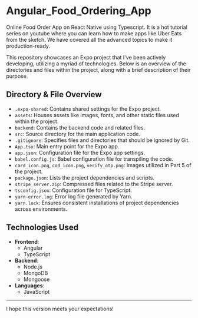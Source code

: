 # Angular_Food_Ordering_App
Online Food Order App on React Native using Typescript. It is a hot tutorial series on youtube where you can learn how to make apps like Uber Eats from the sketch. We have covered all the advanced topics to make it production-ready.  

This repository showcases an Expo project that I've been actively developing, utilizing a myriad of technologies. Below is an overview of the directories and files within the project, along with a brief description of their purpose.

## Directory & File Overview

- `.expo-shared`: Contains shared settings for the Expo project.
- `assets`: Houses assets like images, fonts, and other static files used within the project.
- `backend`: Contains the backend code and related files.
- `src`: Source directory for the main application code.
- `.gitignore`: Specifies files and directories that should be ignored by Git.
- `App.tsx`: Main entry point for the Expo app.
- `app.json`: Configuration file for the Expo app settings.
- `babel.config.js`: Babel configuration file for transpiling the code.
- `card_icon.png`, `cod_icon.png`, `verify_otp.png`: Images utilized in Part 5 of the project.
- `package.json`: Lists the project dependencies and scripts.
- `stripe_server.zip`: Compressed files related to the Stripe server.
- `tsconfig.json`: Configuration file for TypeScript.
- `yarn-error.log`: Error log file generated by Yarn.
- `yarn.lock`: Ensures consistent installations of project dependencies across environments.

## Technologies Used

- **Frontend**: 
  - Angular 
  - TypeScript
- **Backend**: 
  - Node.js
  - MongoDB
  - Mongoose
- **Languages**: 
  - JavaScript

---

I hope this version meets your expectations!
